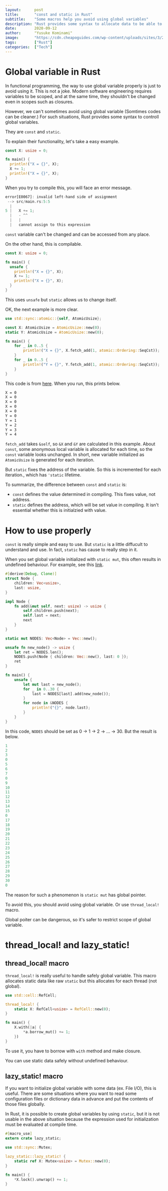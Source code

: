 ```yaml
---
layout:      post
title:       "const and static in Rust"
subtitle:    "Some macros help you avoid using global variables"
description: "Rust provides some syntax to allocate data to be able to be accessed globally. This article tells when you use properly."
date:        2020-09-12
author:      "Yusuke Kominami"
image:       "https://cdn.cheapoguides.com/wp-content/uploads/sites/3/2019/09/autumn-illuminations-kiyomizudera-iStock-SeanPavonePhoto-1024x600.jpg"
tags:        ["Rust"]
categories:  ["Tech"]
---
```


# Global variable in Rust

In functional programming, the way to use global variable properly is just to avoid using it.
This is not a joke. 
Modern software engineering requires variables to be scoped, and at the same time, they shouldn't be changed even in scopes such as closures.

However, we can't sometimes avoid using global variable (Somtimes codes can be cleaner.)
For such situations, Rust provides some syntax to controll global variables.

They are `const` and `static`.

To explain their functionality, let's take a easy example.

```rust
const X: usize = 0;

fn main() {
  println!("X = {}", X);
  X += 1;
  println!("X = {}", X);
}
```

When you try to compile this, you will face an error message.

```rust
error[E0067]: invalid left-hand side of assignment
 --> src/main.rs:5:5
  |
5 |   X += 1;
  |   - ^^
  |   |
  |   cannot assign to this expression
```

`const` variable can't be changed and can be accessed from any place.

On the other hand, this is compilable.

```rust
const X: usize = 0;

fn main() {
  unsafe {
    println!("X = {}", X);
    X += 1;
    println!("X = {}", X);
  }
}
```

This uses `unsafe` but `static` allows us to change itself.

OK, the next example is more clear.

```rust
use std::sync::atomic::{self, AtomicUsize};

const X: AtomicUsize = AtomicUsize::new(0);
static Y: AtomicUsize = AtomicUsize::new(0);

fn main() {
    for _ in 0..5 {
        println!("X = {}", X.fetch_add(1, atomic::Ordering::SeqCst));
    }
    for _ in 0..5 {
        println!("Y = {}", Y.fetch_add(1, atomic::Ordering::SeqCst));
    }
}
```

This code is from [here](https://qnighy.hatenablog.com/entry/2018/06/17/190000).
When you run, this prints below.

```bash
X = 0
X = 0
X = 0
X = 0
X = 0
Y = 0
Y = 1
Y = 2
Y = 3
Y = 4
```

`fetch_add` takes `&self`, so `&X` and `&Y` are calculated in this example.
About `const`, some anonymous local variable is allocated for each time, so the `const` variable looks unchanged.
In short, new variable initialized as `AtomicUsize` is generated for each iteration.

But `static` fixes the address of the variable.
So this is incremented for each iteration., which has `'static` lifetime.

To summarize, the difference between `const` and `static` is:

- `const` defines the value determined in compiling. This fixes value, not address.
- `static` defines the address, which will be set value in compiling. It isn't essential whether this is initialzied with value.


# How to use properly

`const` is really simple and easy to use.
But `static` is a little diffucult to understand and use.
In fact, `static` has cause to really step in it.

When you set global variable initialized with `static mut`, this often results in undefined behaviour.
For example, see this [link](https://play.rust-lang.org/?version=nightly&mode=debug&edition=2018&gist=4e947d6632d52f39536d42ff51136e1b).

```rust
#[derive(Debug, Clone)]
struct Node {
    children: Vec<usize>,
    last: usize,
}

impl Node {
    fn add(&mut self, next: usize) -> usize {
        self.children.push(next);
        self.last = next;
        next
    }
}

static mut NODES: Vec<Node> = Vec::new();

unsafe fn new_node() -> usize {
    let ret = NODES.len();
    NODES.push(Node { children: Vec::new(), last: 0 });
    ret
}

fn main() {
    unsafe {
        let mut last = new_node();
        for _ in 0..30 {
            last = NODES[last].add(new_node());
        }
        for node in &NODES {
            println!("{}", node.last);
        }
    }
}
```

In this code, `NODES` should be set as 0 -> 1 -> 2 -> ... -> 30.
But the result is below.

```rust
1
2
3
0
5
6
7
0
9
10
11
12
13
14
15
0
17
18
19
20
21
22
23
24
25
26
27
28
29
30
0
```

The reason for such a phenomenon is `static mut` has global pointer.

To avoid this, you should avoid using global variable.
Or use `thread_local!` macro.

Global poiter can be dangerous, so it's safer to restrict scope of global variable.


# thread_local! and lazy_static!

## thread_local! macro

`thread_local!` is really useful to handle safely global variable.
This macro allocates static data like raw `static` but this allocates for each thread (not global).

```rust
use std::cell::RefCell;

thread_local! {
    static X: RefCell<usize> = RefCell::new(0);
}

fn main() {
    X.with(|a| {
        *a.borrow_mut() += 1;
    })
}
```

To use it, you have to borrow with `with` method and make closure.

You can use static data safely without undefined behaviour.

## lazy_static! macro

If you want to initialize global variable with some data (ex. File I/O), this is useful.
There are some situations where you want to read some configuration files or dictionary data in advance and put the contents of those files globally.

In Rust, it is possible to create global variables by using `static`, but it is not usable in the above situation because the expression used for initialization must be evaluated at compile time.

```rust
#[macro_use]
extern crate lazy_static;

use std::sync::Mutex;

lazy_static::lazy_static! {	
    static ref X: Mutex<usize> = Mutex::new(0);	
}

fn main() {
    *X.lock().unwrap() += 1;
}
```

